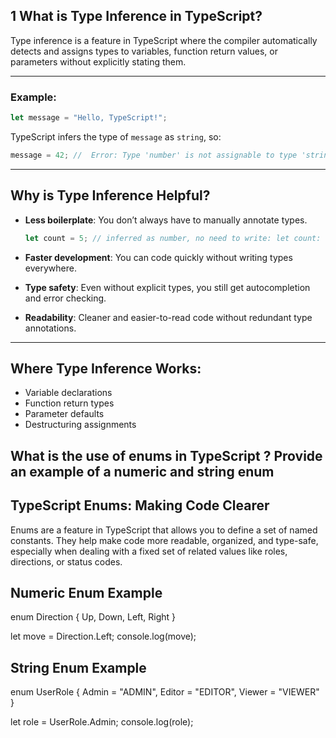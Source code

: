 ## 1 What is Type Inference in TypeScript?

Type inference is a feature in TypeScript where the compiler automatically detects and assigns types to variables, function return values, or parameters without explicitly stating them.

---

###  Example:

```ts
let message = "Hello, TypeScript!";
```

TypeScript infers the type of `message` as `string`, so:

```ts
message = 42; //  Error: Type 'number' is not assignable to type 'string'.
```

---

##  Why is Type Inference Helpful?

* **Less boilerplate**: You don’t always have to manually annotate types.

  ```ts
  let count = 5; // inferred as number, no need to write: let count: number = 5;
  ```

* **Faster development**: You can code quickly without writing types everywhere.

* **Type safety**: Even without explicit types, you still get autocompletion and error checking.

* **Readability**: Cleaner and easier-to-read code without redundant type annotations.

---

##  Where Type Inference Works:

* Variable declarations
* Function return types
* Parameter defaults
* Destructuring assignments



## What is the use of enums in TypeScript ? Provide an example of a numeric and string enum

##  TypeScript Enums: Making Code Clearer

Enums are a feature in TypeScript that allows you to define a set of named constants. They help make code more readable, organized, and type-safe, especially when dealing with a fixed set of related values like roles, directions, or status codes.

##  Numeric Enum Example

enum Direction {
Up, 
Down, 
Left, 
Right 
}

let move = Direction.Left;
console.log(move);

##  String Enum Example

enum UserRole {
Admin = "ADMIN",
Editor = "EDITOR",
Viewer = "VIEWER"
}

let role = UserRole.Admin;
console.log(role);